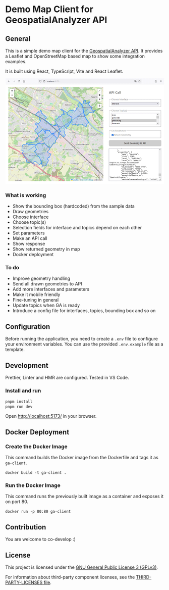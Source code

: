 # Demo Map Client for GeospatialAnalyzer API

## General

This is a simple demo map client for the [GeospatialAnalyzer API](https://github.com/geobakery/GeospatialAnalyzer). It provides a Leaflet and OpenStreetMap based map to show some integration examples.

It is built using React, TypeScript, Vite and React Leaflet.

![Screenshot Demo Map Client](src/assets/screenshots/app-screenshot-desktop.png)

### What is working

- Show the bounding box (hardcoded) from the sample data
- Draw geometries
- Choose interface
- Choose topic(s)
- Selection fields for interface and topics depend on each other
- Set parameters
- Make an API call
- Show response
- Show returned geometry in map
- Docker deployment

### To do

- Improve geometry handling
- Send all drawn geometries to API
- Add more interfaces and parameters
- Make it mobile friendly
- Fine-tuning in general
- Update topics when GA is ready
- Introduce a config file for interfaces, topics, bounding box and so on

## Configuration

Before running the application, you need to create a `.env` file to configure your environment variables. You can use the provided `.env.example` file as a template.

## Development

Prettier, Linter and HMR are configured. Tested in VS Code.

### Install and run

```
pnpm install
pnpm run dev
```

Open [http://localhost:5173/](http://localhost:5173/) in your browser.

## Docker Deployment

### Create the Docker Image

This command builds the Docker image from the Dockerfile and tags it as `ga-client`.

```
docker build -t ga-client .
```

### Run the Docker Image

This command runs the previously built image as a container and exposes it on port 80.

```
docker run -p 80:80 ga-client
```

## Contribution

You are welcome to co-develop :)

## License

This project is licensed under the [GNU General Public License 3 (GPLv3)](./LICENSE).

For information about third-party component licenses, see the [THIRD-PARTY-LICENSES file](./THIRD-PARTY-LICENSES.md).

